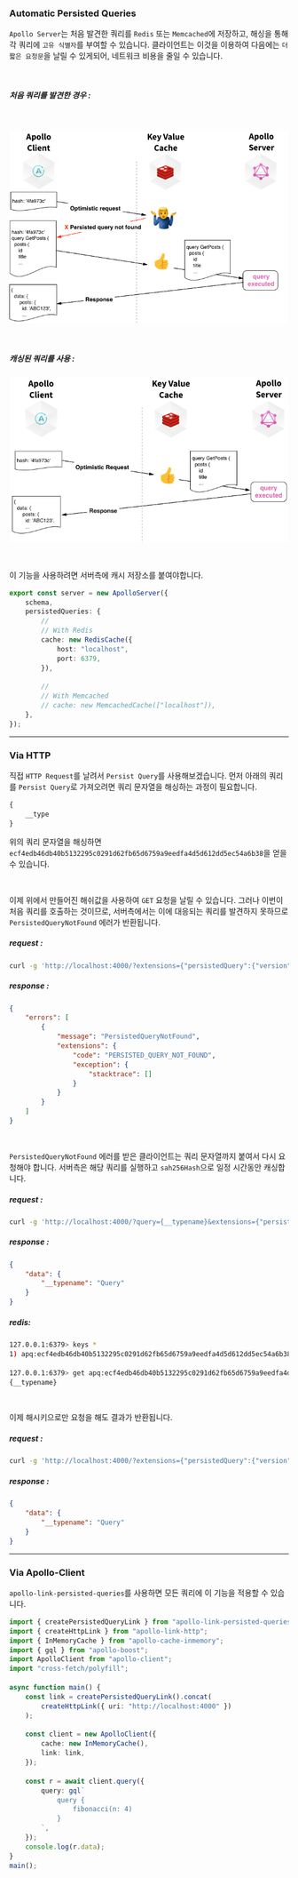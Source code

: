 ### Automatic Persisted Queries

`Apollo Server`는 처음 발견한 쿼리를 `Redis` 또는 `Memcached`에 저장하고, 해싱을 통해 각 쿼리에 `고유 식별자`를 부여할 수 있습니다. 클라이언트는 이것을 이용하여 다음에는 `더 짧은 요청문`을 날릴 수 있게되어, 네트워크 비용을 줄일 수 있습니다.

<br/>

##### 처음 쿼리를 발견한 경우 :

<br>

![](./images/persistedQueries-newPath.png)

<br/>

##### 캐싱된 쿼리를 사용 :

![](./images/persistedQueries-optPath.png)

<br/>

이 기능을 사용하려면 서버측에 캐시 저장소를 붙여야합니다.

```ts
export const server = new ApolloServer({
    schema,
    persistedQueries: {
        //
        // With Redis
        cache: new RedisCache({
            host: "localhost",
            port: 6379,
        }),

        //
        // With Memcached
        // cache: new MemcachedCache(["localhost"]),
    },
});
```

---

### Via HTTP

직접 `HTTP Request`를 날려서 `Persist Query`를 사용해보겠습니다. 먼저 아래의 쿼리를 `Persist Query`로 가져오려면 쿼리 문자열을 해싱하는 과정이 필요합니다.

```graphql
{
    __type
}
```

위의 쿼리 문자열을 해싱하면 `ecf4edb46db40b5132295c0291d62fb65d6759a9eedfa4d5d612dd5ec54a6b38`을 얻을 수 있습니다.

<br/>

이제 위에서 만들어진 해쉬값을 사용하여 `GET` 요청을 날릴 수 있습니다. 그러나 이번이 처음 쿼리를 호출하는 것이므로, 서버측에서는 이에 대응되는 쿼리를 발견하지 못하므로 `PersistedQueryNotFound` 에러가 반환됩니다.

##### request :

```bash
curl -g 'http://localhost:4000/?extensions={"persistedQuery":{"version":1,"sha256Hash":"ecf4edb46db40b5132295c0291d62fb65d6759a9eedfa4d5d612dd5ec54a6b38"}}'
```

##### response :

```json
{
    "errors": [
        {
            "message": "PersistedQueryNotFound",
            "extensions": {
                "code": "PERSISTED_QUERY_NOT_FOUND",
                "exception": {
                    "stacktrace": []
                }
            }
        }
    ]
}
```

<br/>

`PersistedQueryNotFound` 에러를 받은 클라이언트는 쿼리 문자열까지 붙여서 다시 요청해야 합니다. 서버측은 해당 쿼리를 실행하고 `sah256Hash`으로 일정 시간동안 캐싱합니다.

##### request :

```bash
curl -g 'http://localhost:4000/?query={__typename}&extensions={"persistedQuery":{"version":1,"sha256Hash":"ecf4edb46db40b5132295c0291d62fb65d6759a9eedfa4d5d612dd5ec54a6b38"}}'
```

##### response :

```json
{
    "data": {
        "__typename": "Query"
    }
}
```

##### redis:

```bash
127.0.0.1:6379> keys *
1) apq:ecf4edb46db40b5132295c0291d62fb65d6759a9eedfa4d5d612dd5ec54a6b38

127.0.0.1:6379> get apq:ecf4edb46db40b5132295c0291d62fb65d6759a9eedfa4d5d612dd5ec54a6b38
{__typename}
```

<br/>

이제 해시키으로만 요청을 해도 결과가 반환됩니다.

##### request :

```bash
curl -g 'http://localhost:4000/?extensions={"persistedQuery":{"version":1,"sha256Hash":"ecf4edb46db40b5132295c0291d62fb65d6759a9eedfa4d5d612dd5ec54a6b38"}}'
```

##### response :

```json
{
    "data": {
        "__typename": "Query"
    }
}
```

---

### Via Apollo-Client

`apollo-link-persisted-queries`를 사용하면 모든 쿼리에 이 기능을 적용할 수 있습니다.

```ts
import { createPersistedQueryLink } from "apollo-link-persisted-queries";
import { createHttpLink } from "apollo-link-http";
import { InMemoryCache } from "apollo-cache-inmemory";
import { gql } from "apollo-boost";
import ApolloClient from "apollo-client";
import "cross-fetch/polyfill";

async function main() {
    const link = createPersistedQueryLink().concat(
        createHttpLink({ uri: "http://localhost:4000" })
    );

    const client = new ApolloClient({
        cache: new InMemoryCache(),
        link: link,
    });

    const r = await client.query({
        query: gql`
            query {
                fibonacci(n: 4)
            }
        `,
    });
    console.log(r.data);
}
main();
```

